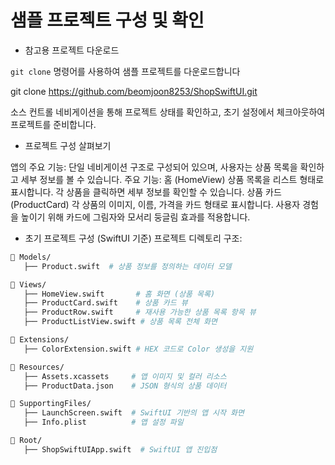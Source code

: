 # 샘플 프로젝트 구성 및 확인



- 참고용 프로젝트 다운로드

`git clone` 명령어를 사용하여 샘플 프로젝트를 다운로드합니다


git clone https://github.com/beomjoon8253/ShopSwiftUI.git

소스 컨트롤 네비게이션을 통해 프로젝트 상태를 확인하고, 초기 설정에서 체크아웃하여 프로젝트를 준비합니다.

- 프로젝트 구성 살펴보기
   
앱의 주요 기능:
단일 네비게이션 구조로 구성되어 있으며, 사용자는 상품 목록을 확인하고 세부 정보를 볼 수 있습니다.
주요 기능:
홈 (HomeView)
상품 목록을 리스트 형태로 표시합니다.
각 상품을 클릭하면 세부 정보를 확인할 수 있습니다.
상품 카드 (ProductCard)
각 상품의 이미지, 이름, 가격을 카드 형태로 표시합니다.
사용자 경험을 높이기 위해 카드에 그림자와 모서리 둥글림 효과를 적용합니다.

- 초기 프로젝트 구성 (SwiftUI 기준)
프로젝트 디렉토리 구조:


```bash
📂 Models/
   ├── Product.swift  # 상품 정보를 정의하는 데이터 모델

📂 Views/
   ├── HomeView.swift       # 홈 화면 (상품 목록)
   ├── ProductCard.swift    # 상품 카드 뷰
   ├── ProductRow.swift     # 재사용 가능한 상품 목록 항목 뷰
   ├── ProductListView.swift # 상품 목록 전체 화면

📂 Extensions/
   ├── ColorExtension.swift # HEX 코드로 Color 생성을 지원

📂 Resources/
   ├── Assets.xcassets     # 앱 이미지 및 컬러 리소스
   ├── ProductData.json    # JSON 형식의 상품 데이터

📂 SupportingFiles/
   ├── LaunchScreen.swift  # SwiftUI 기반의 앱 시작 화면
   ├── Info.plist          # 앱 설정 파일

📂 Root/
   ├── ShopSwiftUIApp.swift  # SwiftUI 앱 진입점
```



